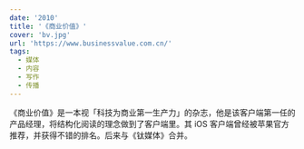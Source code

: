 ```yaml
---
date: '2010'
title: '《商业价值》'
cover: 'bv.jpg'
url: 'https://www.businessvalue.com.cn/'
tags:
  - 媒体
  - 内容
  - 写作
  - 传播
---
```


《商业价值》是一本视「科技为商业第一生产力」的杂志，他是该客户端第一任的产品经理，将结构化阅读的理念做到了客户端里。其 iOS 客户端曾经被苹果官方推荐，并获得不错的排名。后来与《钛媒体》合并。
